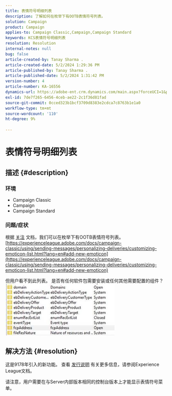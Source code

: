 ```yaml
---
title: 表情符号明细列表
description: 了解如何在枚举下有OOTB表情符号列表。
solution: Campaign
product: Campaign
applies-to: Campaign Classic,Campaign,Campaign Standard
keywords: KCS表情符号明细列表
resolution: Resolution
internal-notes: null
bug: false
article-created-by: Tanay Sharma .
article-created-date: 5/2/2024 1:29:36 PM
article-published-by: Tanay Sharma .
article-published-date: 5/2/2024 1:31:42 PM
version-number: 4
article-number: KA-16556
dynamics-url: https://adobe-ent.crm.dynamics.com/main.aspx?forceUCI=1&pagetype=entityrecord&etn=knowledgearticle&id=c8943000-8808-ef11-9f8a-6045bd026dc7
exl-id: 7de7f265-6456-4ceb-ae22-2c1f36d81fad
source-git-commit: 0cced323b1bcf3709d8383e2cdca7c8763b1e1a0
workflow-type: tm+mt
source-wordcount: '110'
ht-degree: 9%

---
```


# 表情符号明细列表

## 描述 {#description}


### <b>环境</b>

- Campaign Classic
- Campaign
- Campaign Standard




### <b>问题/症状</b>

根据 [关注](https://experienceleague.adobe.com/docs/campaign-classic/using/sending-messages/personalizing-deliveries/customizing-emoticon-list.html?lang=en#add-new-emoticon) 文档，我们可以在枚举下有OOTB表情符号列表。
[https://experienceleague.adobe.com/docs/campaign-classic/using/sending-messages/personalizing-deliveries/customizing-emoticon-list.html?lang=en#add-new-emoticon](https://experienceleague.adobe.com/docs/campaign-classic/using/sending-messages/personalizing-deliveries/customizing-emoticon-list.html?lang=en#add-new-emoticon)

但用户看不到此列表。 是否有任何软件包需要安装或任何其他需要配置的组件？
![](assets/___c9943000-8808-ef11-9f8a-6045bd026dc7___.jpeg)


## 解决方法 {#resolution}


这是9178年引入的新功能。 查看 [发行说明](https://experienceleague.adobe.com/docs/campaign-classic/using/release-notes/previous-releases/release--20-2.html?lang=en#release-20-2-1-build-9178) 有关更多信息，请参阅Experience League文档。

请注意，用户需要在与Server内部版本相同的控制台版本上才能显示表情符号菜单。
